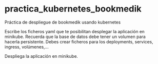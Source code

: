 # practica_kubernetes_bookmedik
Práctica de despliegue de bookmedik usando kubernetes

Escribe los ficheros yaml que te posibilitan desplegar la aplicación en minikube. Recuerda que la base de datos debe tener un volumen para hacerla persistente. Debes crear ficheros para los deployments, services, ingress, volúmenes,…

Despliega la aplicación en minikube.
